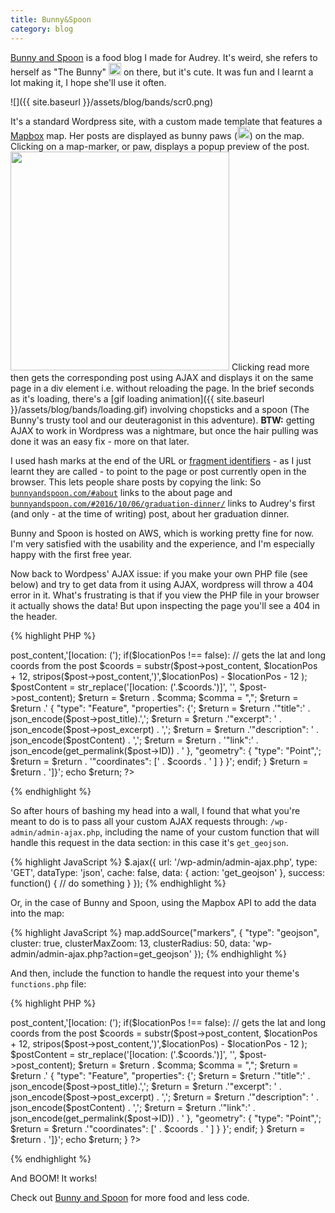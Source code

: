 ```yaml
---
title: Bunny&Spoon
category: blog
---
```


[Bunny and Spoon](http://bunnyandspoon.com) is a food blog I made for Audrey. It's weird, she refers to herself as "The Bunny" <img src="{{ site.baseurl }}/assets/blog/bands/bunny.png" class="inlineImg" height="20">  on there, but it's cute. It was fun and I learnt a lot making it, I hope she'll use it often.

![]({{ site.baseurl }}/assets/blog/bands/scr0.png)

It's a standard Wordpress site, with a custom made template that features a [Mapbox](https://www.mapbox.com/) map. Her posts are displayed as bunny paws (<img src="{{ site.baseurl }}/assets/blog/bands/paw.png" class="inlineImg" width="20">) on the map. Clicking on a map-marker, or paw, displays a popup preview of the post.
<img src="{{ site.baseurl }}/assets/blog/bands/scr1.png" width="350">
Clicking read more then gets the corresponding post using AJAX and displays it on the same page in a div element i.e. without reloading the page. In the brief seconds as it's loading, there's a [gif loading animation]({{ site.baseurl }}/assets/blog/bands/loading.gif) involving chopsticks and a spoon (The Bunny's trusty tool and our deuteragonist in this adventure). **BTW:** getting AJAX to work in Wordpress was a nightmare, but once the hair pulling was done it was an easy fix - more on that later.

I used hash marks at the end of the URL or [fragment identifiers](https://en.wikipedia.org/wiki/Fragment_identifier) - as I just learnt they are called - to point to the page or post currently open in the browser. This lets people share posts by copying the link: So [`bunnyandspoon.com/#about`](http://bunnyandspoon.com/#about) links to the about page and [`bunnyandspoon.com/#2016/10/06/graduation-dinner/`](http://bunnyandspoon.com/#2016/10/06/graduation-dinner/) links to Audrey's first (and only - at the time of writing) post, about her graduation dinner.

Bunny and Spoon is hosted on AWS, which is working pretty fine for now. I'm very satisfied with the usability and the experience, and I'm especially happy with the first free year.

Now back to Wordpess' AJAX issue: if you make your own PHP file (see below) and try to get data from it using AJAX, wordpress will throw a 404 error in it. What's frustrating is that if you view the PHP file in your browser it actually shows the data! But upon inspecting the page you'll see a 404 in the header.

{% highlight PHP %}
<?php

header('Content-type: application/json;');

require('wp-blog-header.php');

$return = '{ "type": "FeatureCollection", "features": [';
$comma = "";

$myposts = get_posts();

foreach ( $myposts as $post ){

	$locationPos = strpos($post->post_content,'[location: (');
	if($locationPos !== false):
		// gets the lat and long coords from the post
		$coords = substr($post->post_content, $locationPos + 12, stripos($post->post_content,')',$locationPos) - $locationPos - 12 );
		$postContent = str_replace('[location: ('.$coords.')]', '', $post->post_content);

	$return = $return . $comma;
	$comma = ",";
	
	$return = $return .' { "type": "Feature", "properties": {';
	$return = $return .'"title":' . json_encode($post->post_title).',';
	$return = $return .'"excerpt": ' . json_encode($post->post_excerpt) . ',';
	$return = $return .'"description": ' . json_encode($postContent) . ',';
	$return = $return .	'"link":' . json_encode(get_permalink($post->ID)) . ' }, "geometry": { "type": "Point",';
	$return = $return . '"coordinates": [' . $coords . ' ] } }';
	endif;
}
$return = $return . ']}';
echo $return;
?>
{% endhighlight %}

So after hours of bashing my head into a wall, I found that what you're meant to do is to pass all your custom AJAX requests through: `/wp-admin/admin-ajax.php`, including the name of your custom function that will handle this request in the data section: in this case it's `get_geojson`.

{% highlight JavaScript %}
$.ajax({
  	url: '/wp-admin/admin-ajax.php',
	type: 'GET',
	dataType: 'json',
	cache: false,
	data: {
		action: 'get_geojson'
	},
	success: function() {
		// do something
	}
});
{% endhighlight %}

Or, in the case of Bunny and Spoon, using the Mapbox API to add the data into the map:

{% highlight JavaScript %}
 map.addSource("markers", {
        "type": "geojson",
        cluster: true,
        clusterMaxZoom: 13,
        clusterRadius: 50,
		data: 'wp-admin/admin-ajax.php?action=get_geojson'
    });
{% endhighlight %}

And then, include the function to handle the request into your theme's `functions.php` file:

{% highlight PHP %}
<?php

add_action('wp_ajax_get_geojson', 'get_geojson');
add_action('wp_ajax_nopriv_get_geojson', 'get_geojson');

function get_geojson() {
	$return = '{ "type": "FeatureCollection", "features": [';
	$comma = "";
	
	$myposts = get_posts();
	
	foreach ( $myposts as $post ){
	
		$locationPos = strpos($post->post_content,'[location: (');
		if($locationPos !== false):
			// gets the lat and long coords from the post
			$coords = substr($post->post_content, $locationPos + 12, stripos($post->post_content,')',$locationPos) - $locationPos - 12 );
			$postContent = str_replace('[location: ('.$coords.')]', '', $post->post_content);
	
		$return = $return . $comma;
		$comma = ",";
		
		$return = $return .' { "type": "Feature", "properties": {';
		$return = $return .'"title":' . json_encode($post->post_title).',';
		$return = $return .'"excerpt": ' . json_encode($post->post_excerpt) . ',';
		$return = $return .'"description": ' . json_encode($postContent) . ',';
		$return = $return .'"link":' . json_encode(get_permalink($post->ID)) . ' }, "geometry": { "type": "Point",';
		$return = $return .'"coordinates": [' . $coords . ' ] } }';
		endif;
	}
	$return = $return . ']}';
	echo $return;
}
?>
{% endhighlight %}

And BOOM! It works!

Check out [Bunny and Spoon](http://bunnyandspoon.com) for more food and less code.
